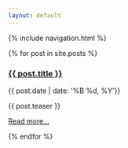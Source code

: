 ```yaml
---
layout: default
---
```


{% include navigation.html %}

<div style="width:100%;">
  {% for post in site.posts %}
    <h3><a href="{{ post.url }}">{{ post.title }}</a></h3>
    <p>{{ post.date | date: '%B %d, %Y'}}</p>
    <p>{{ post.teaser }}</p>
  <p><a href="{{ post.url }}">Read more...</a></p>
  {% endfor %}
</div>
